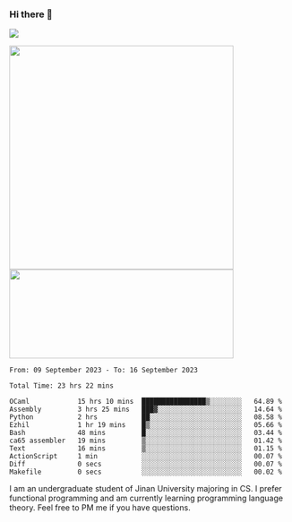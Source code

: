 ### Hi there 👋

<!--
**pe200012/pe200012** is a ✨ _special_ ✨ repository because its `README.md` (this file) appears on your GitHub profile.

Here are some ideas to get you started:

- 🔭 I’m currently working on ...
- 🌱 I’m currently learning ...
- 👯 I’m looking to collaborate on ...
- 🤔 I’m looking for help with ...
- 💬 Ask me about ...
- 📫 How to reach me: ...
- 😄 Pronouns: ...
- ⚡ Fun fact: ...
-->
![](https://www.codewars.com/users/pe200012/badges/large)
<p>
    <img width="400em" src="https://github-readme-stats-git-masterrstaa-rickstaa.vercel.app/api?username=pe200012&show_icons=true&icon_color=f44336&title_color=757de8&rank_icon=github">
    <img width="400em" height="159em" src="https://github-readme-stats-git-masterrstaa-rickstaa.vercel.app/api/top-langs/?username=pe200012&hide=html,cmake,css&title_color=757de8&layout=compact">
</p>

<!--START_SECTION:waka-->

```all_time
From: 09 September 2023 - To: 16 September 2023

Total Time: 23 hrs 22 mins

OCaml            15 hrs 10 mins  ████████████████▒░░░░░░░░   64.89 %
Assembly         3 hrs 25 mins   ███▓░░░░░░░░░░░░░░░░░░░░░   14.64 %
Python           2 hrs           ██░░░░░░░░░░░░░░░░░░░░░░░   08.58 %
Ezhil            1 hr 19 mins    █▒░░░░░░░░░░░░░░░░░░░░░░░   05.66 %
Bash             48 mins         █░░░░░░░░░░░░░░░░░░░░░░░░   03.44 %
ca65 assembler   19 mins         ▒░░░░░░░░░░░░░░░░░░░░░░░░   01.42 %
Text             16 mins         ▒░░░░░░░░░░░░░░░░░░░░░░░░   01.15 %
ActionScript     1 min           ░░░░░░░░░░░░░░░░░░░░░░░░░   00.07 %
Diff             0 secs          ░░░░░░░░░░░░░░░░░░░░░░░░░   00.07 %
Makefile         0 secs          ░░░░░░░░░░░░░░░░░░░░░░░░░   00.02 %
```

<!--END_SECTION:waka-->

I am an undergraduate student of Jinan University majoring in CS. I prefer functional programming and am currently learning programming language theory. Feel free to PM me if you have questions.
